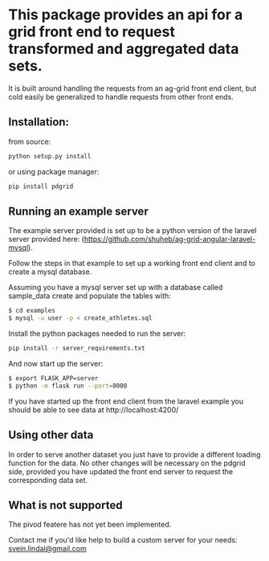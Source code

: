 # This package provides an api for a grid front end to request transformed and aggregated data sets.
It is built around handling the requests from an ag-grid front end client, but cold easily be generalized to handle requests from other front ends. 

 
## Installation:
from source:
```bash
python setup.py install
```

or using package manager:
```bash
pip install pdgrid
```

## Running an example server
The example server provided is set up to be a python version of the laravel server provided here: (https://github.com/shuheb/ag-grid-angular-laravel-mysql).

Follow the steps in that example to set up a working front end client and to create a mysql database.

Assuming you have a mysql server set up with a database called sample_data create and populate the tables with:
```bash
$ cd examples
$ mysql -u user -p < create_athletes.sql
```

Install the python packages needed to run the server:
```bash
pip install -r server_requirements.txt
```

And now start up the server:

```bash
$ export FLASK_APP=server
$ python -m flask run --port=8000
```

If you have started up the front end client from the laravel example you should be able to see data at http://localhost:4200/

## Using other data
In order to serve another dataset you just have to provide a different loading function for the data. No other changes will be necessary on the pdgrid side, provided you have updated the front end server to request the corresponding data set.

## What is not supported

The pivod featere has not yet been implemented.



Contact me if you'd like help to build a custom server for your needs: svein.lindal@gmail.com

